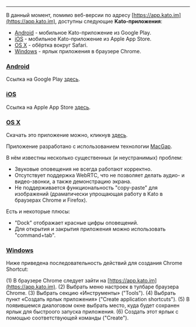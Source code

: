 ***

В данный момент, помимо веб-версии по адресу  [https://app.kato.im](https://app.kato.im), доступны следующие **Kato-приложения**:

 - [Android](/articles/ru/extra/apps#android) - мобильное Kato-приложение из Google Play.
 - [iOS](/articles/ru/extra/apps#ios) - мобильное Kato-приложение из Apple App Store.
 - [OS X](/articles/ru/extra/apps#osx) - обёртка вокруг Safari. 
 - [Windows](/articles/ru/extra/apps#windows) - ярлык приложения в браузере Chrome.

### <a href="#android" name="android">Android</a>

Ссылка на Google Play <a href="https://play.google.com/store/apps/details?id=im.kato" target="_blank">здесь</a>.

### <a href="#ios" name="ios">iOS</a>

Ссылка на Apple App Store <a href="https://itunes.apple.com/us/app/kato/id862791364" target="_blank">здесь</a>.

### <a href="#osx" name="osx">OS X</a>

Скачать это приложение можно, кликнув [здесь](http://labs.kato.im/Kato.pkg).

Приложение разработано с использованием технологии [MacGap](https://github.com/MacGapProject/MacGap1). 

В нём известны несколько существенных (и неустранимых) проблем:

- Звуковые оповещения не всегда работают корректно.
- Отсутствует поддержка WebRTC, что не позволяет делать аудио- и видео-звонки, а также демонстрацию экрана.
- Не поддерживается функциональность "copy-paste" для изображений (драматически упрощающая работу в Kato в браузерах Chrome и Firefox).

Есть и некоторые плюсы: 

 - "Dock" отображает красные цифры оповещений.
 - Для открытия и закрытия приложения можно использовать "command+tab".

### <a href="#windows" name="windows">Windows</a>

Ниже приведена последовательность действий для создания Chrome Shortcut:

(1) В браузере Chrome следует зайти на [https://app.kato.im](https://app.kato.im).
(2) Выбрать меню настроек в тулбаре браузера Chrome.
(3) Выбрать секцию «Инструменты» ("Tools").
(4) Выбрать пункт «Создать ярлык приложения» ("Create application shortcuts").
(5) В появившемся диалоговом окне выбрать место, куда будет сохранен ярлык для быстроого запуска приложения. 
(6) Создать этот ярлык с помощью соответствующей команды ("Create").
